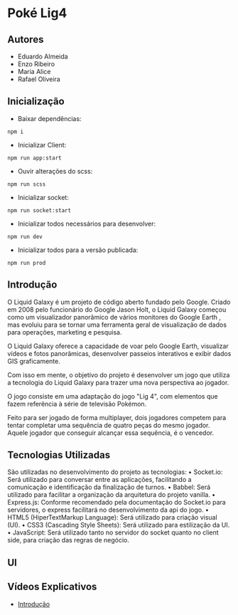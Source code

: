 # Poké Lig4

## Autores
- Eduardo Almeida
- Enzo Ribeiro
- Maria Alice
- Rafael Oliveira

## Inicialização
- Baixar dependências:
```
npm i
```
- Inicializar Client:
```
npm run app:start
```
- Ouvir alterações do scss:
```
npm run scss
```
- Inicializar socket:
```
npm run socket:start
```
- Inicializar todos necessários para desenvolver:
```
npm run dev
```
- Inicializar todos para a versão publicada:
```
npm run prod
```

## Introdução

O Liquid Galaxy é um projeto de código aberto fundado pelo Google. Criado em 2008 pelo funcionário do Google Jason Holt, o Liquid Galaxy começou como um visualizador panorâmico de vários monitores do Google Earth , mas evoluiu para se tornar uma ferramenta geral de visualização de dados para operações, marketing e pesquisa.

O Liquid Galaxy oferece a capacidade de voar pelo Google Earth, visualizar vídeos e fotos panorâmicas, desenvolver passeios interativos e exibir dados GIS graficamente.

Com isso em mente, o objetivo do projeto é desenvolver um jogo que utiliza a tecnologia do Liquid Galaxy para trazer uma nova perspectiva ao jogador.

O jogo consiste em uma adaptação do jogo "Lig 4", com elementos que fazem referência à série de televisão Pokémon. 

Feito para ser jogado de forma multiplayer, dois jogadores competem para tentar completar uma sequência de quatro peças do mesmo jogador. Aquele jogador que conseguir alcançar essa sequência, é o vencedor. 

## Tecnologias Utilizadas

São utilizadas no desenvolvimento do projeto as tecnologias:
• Socket.io: Será utilizado para conversar entre as aplicações, facilitando a comunicação e
identificação da finalização de turnos.
• Babbel: Será utilizado para facilitar a organização da arquitetura do projeto vanilla.
• Express.js: Conforme recomendado pela documentação do Socket.io para servidores, o express
facilitará no desenvolvimento da api do jogo.
• HTML5 (HiperTextMarkup Language): Será utilizado para criação visual (UI).
• CSS3 (Cascading Style Sheets): Será utilizado para estilização da UI.
• JavaScript: Será utilizado tanto no servidor do socket quanto no client side, para criação
das regras de negócio.

## UI

## Vídeos Explicativos

- <a href="https://www.youtube.com/watch?v=PqwXqrwFPnE" target="_blank">Introdução</a>
